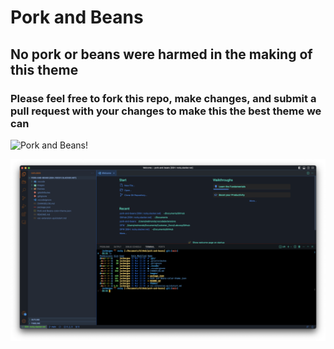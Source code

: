 # Pork and Beans

## No pork or beans were harmed in the making of this theme

### Please feel free to fork this repo, make changes, and submit a pull request with your changes to make this the best theme we can

![Pork and Beans!](./images/pork_and_beans.png)

![terminal](./images/terminal.png)

